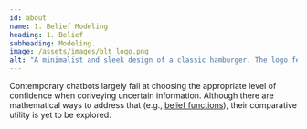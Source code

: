 ```yaml
---
id: about
name: 1. Belief Modeling
heading: 1. Belief
subheading: Modeling.
image: /assets/images/blt_logo.png
alt: "A minimalist and sleek design of a classic hamburger. The logo features a perfectly rounded bun with a glossy top, containing layers of lettuce, a juicy patty, a slice of tomato, bacon, and melted cheese. The colors are soft and pastel-like, giving the logo a modern and clean appearance. The simple yet elegant design focuses on the burger’s shape and proportions, making it instantly recognizable and appealing."
---
```


Contemporary chatbots largely fail at choosing the appropriate level of confidence when conveying uncertain information. Although there are mathematical ways to address that (e.g., [belief functions](https://www.hds.utc.fr/~tdenoeux/dokuwiki/en/bf)), their comparative utility is yet to be explored.
